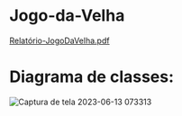 # Jogo-da-Velha
[Relatório-JogoDaVelha.pdf](https://github.com/carlosalexandre422/Jogo-da-Velha/files/11729497/Relatorio-JogoDaVelha.1.pdf)


# Diagrama de classes:
![Captura de tela 2023-06-13 073313](https://github.com/carlosalexandre422/Jogo-da-Velha/assets/106106048/7e1a0a11-da53-4c1d-9b6f-172046c03439)
